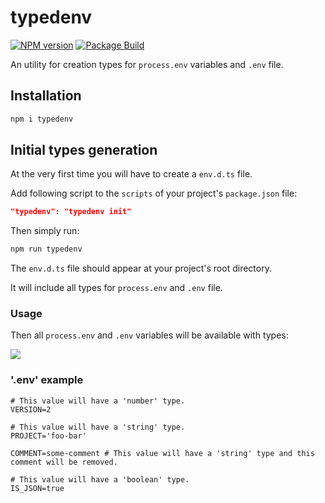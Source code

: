 # typedenv

[![NPM version][npm-img]][npm-url]
[![Package Build][build-img]][build-url]

An utility for creation types for `process.env` variables and `.env` file.

## Installation

```bash
npm i typedenv
```

## Initial types generation

At the very first time you will have to create a `env.d.ts` file.

Add following script to the `scripts` of your project's `package.json` file:

```json
"typedenv": "typedenv init"
```

Then simply run:

```bash
npm run typedenv
```

The `env.d.ts` file should appear at your project's root directory.

It will include all types for `process.env` and `.env` file.

### Usage

Then all `process.env` and `.env` variables will be available with types:

<img src="https://github.com/andr-ii/typedenv/blob/master/assets/typedenv.png?raw=true"/>

### '.env' example

```env
# This value will have a 'number' type.
VERSION=2

# This value will have a 'string' type.
PROJECT='foo-bar'

COMMENT=some-comment # This value will have a 'string' type and this comment will be removed.

# This value will have a 'boolean' type.
IS_JSON=true
```

[npm-img]: https://img.shields.io/npm/v/typedenv.svg
[npm-url]: https://www.npmjs.com/package/typedenv
[build-img]: https://github.com/andr-ii/typedenv/actions/workflows/build.yml/badge.svg
[build-url]: https://github.com/andr-ii/typedenv/actions/workflows/build.yml
